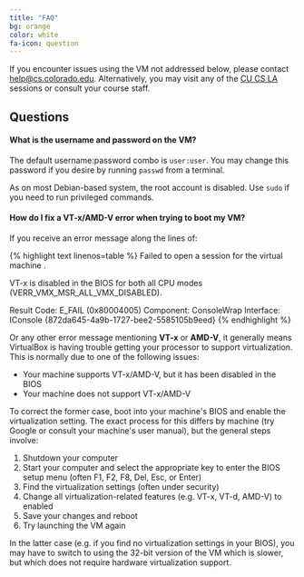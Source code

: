 ```yaml
---
title: "FAQ"
bg: orange
color: white
fa-icon: question
---
```


If you encounter issues using the VM not addressed below, please
contact
[help@cs.colorado.edu](mailto:help@cs.colorado.edu). Alternatively, you
may visit any of the [CU CS
LA](https://foundation.cs.colorado.edu/la/) sessions or consult your
course staff.

## Questions

#### What is the username and password on the VM?

The default username:password combo is `user:user`. You may change
this password if you desire by running `passwd` from a terminal.

As on most Debian-based system, the root account is disabled. Use
`sudo` if you need to run privileged commands. 

#### How do I fix a VT-x/AMD-V error when trying to boot my VM?

If you receive an error message along the lines of:

{% highlight text linenos=table %}
Failed to open a session for the virtual machine <VM Name>.

VT-x is disabled in the BIOS for both all CPU modes
(VERR_VMX_MSR_ALL_VMX_DISABLED).

Result Code:    E_FAIL (0x80004005)
Component:      ConsoleWrap
Interface:      IConsole {872da645-4a9b-1727-bee2-5585105b9eed}
{% endhighlight %}

Or any other error message mentioning **VT-x** or **AMD-V**, it
generally means VirtualBox is having trouble getting your processor to
support virtualization. This is normally due to one of the following
issues:

- Your machine supports VT-x/AMD-V, but it has been disabled in the
  BIOS
- Your machine does not support VT-x/AMD-V

To correct the former case, boot into your machine's BIOS and enable the
virtualization setting. The exact process for this differs by machine
(try Google or consult your machine's user manual), but the general
steps involve:

1. Shutdown your computer
2. Start your computer and select the appropriate key to enter the BIOS
setup menu (often F1, F2, F8, Del, Esc, or Enter)
3. Find the virtualization settings (often under security)
4. Change all virtualization-related features (e.g. VT-x, VT-d, AMD-V)
to enabled
5. Save your changes and reboot
6. Try launching the VM again

In the latter case (e.g. if you find no virtualization settings in
your BIOS), you may have to switch to using the 32-bit version of the
VM which is slower, but which does not require hardware virtualization
support.
